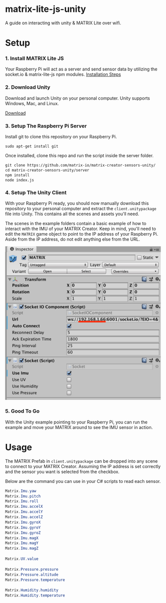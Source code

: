 # matrix-lite-js-unity
A guide on interacting with unity &amp; MATRIX Lite over wifi.

# Setup

### 1. Install MATRIX Lite JS
Your Raspberry Pi will act as a server and send sensor data by utilizing the socket.io & matrix-lite-js npm modules.
[Installation Steps](https://matrix-io.github.io/matrix-documentation/matrix-lite/overview/)

### 2. Download Unity
Download and launch Unity on your personal computer. Unity supports Windows, Mac, and Linux.

[Download](https://store.unity.com/download?ref=personal)

### 3. Setup The Raspberry Pi Server
Install git to clone this repository on your Raspberry Pi.
```
sudo apt-get install git
```

Once installed, clone this repo and run the script inside the server folder.
```
git clone https://github.com/matrix-io/matrix-creator-sensors-unity/
cd matrix-creator-sensors-unity/server
npm install
node index.js
```

### 4. Setup The Unity Client
With your Raspberry Pi ready, you should now manually download this repository to your personal computer and extract the `client.unitypackage` file into Unity. This contains all the scenes and assets you'll need.

The scenes in the example folders contain a basic example of how to interact with the IMU of your MATRIX Creator. Keep in mind, you'll need to edit the `MATRIX` game object to point to the IP address of your Raspberry Pi. Aside from the IP address, do not edit anything else from the URL.

![](matrixPrefab.png)

### 5. Good To Go
With the Unity example pointing to your Raspberry Pi, you can run the example and move your MATRIX around to see the IMU sensor in action.

# Usage
The MATRIX Prefab in `client.unitypackage` can be dropped into any scene to connect to your MATRIX Creator. Assuming the IP address is set correctly and the sensor you want is selected from the checkbox.

Below are the command you can use in your C# scripts to read each sensor.
```c#
Matrix.Imu.yaw
Matrix.Imu.pitch
Matrix.Imu.roll
Matrix.Imu.accelX
Matrix.Imu.accelY
Matrix.Imu.accelZ
Matrix.Imu.gyroX
Matrix.Imu.gyroY
Matrix.Imu.gyroZ
Matrix.Imu.magX
Matrix.Imu.magY
Matrix.Imu.magZ

Matrix.UV.value

Matrix.Pressure.pressure
Matrix.Pressure.altitude
Matrix.Pressure.temperature

Matrix.Humidity.humidity
Matrix.Humidity.temperature
```
